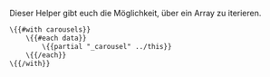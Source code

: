 Dieser Helper gibt euch die Möglichkeit, über ein Array zu iterieren.

``` html
\{{#with carousels}}
	\{{#each data}}
		\{{partial "_carousel" ../this}}
	\{{/each}}
\{{/with}}
```